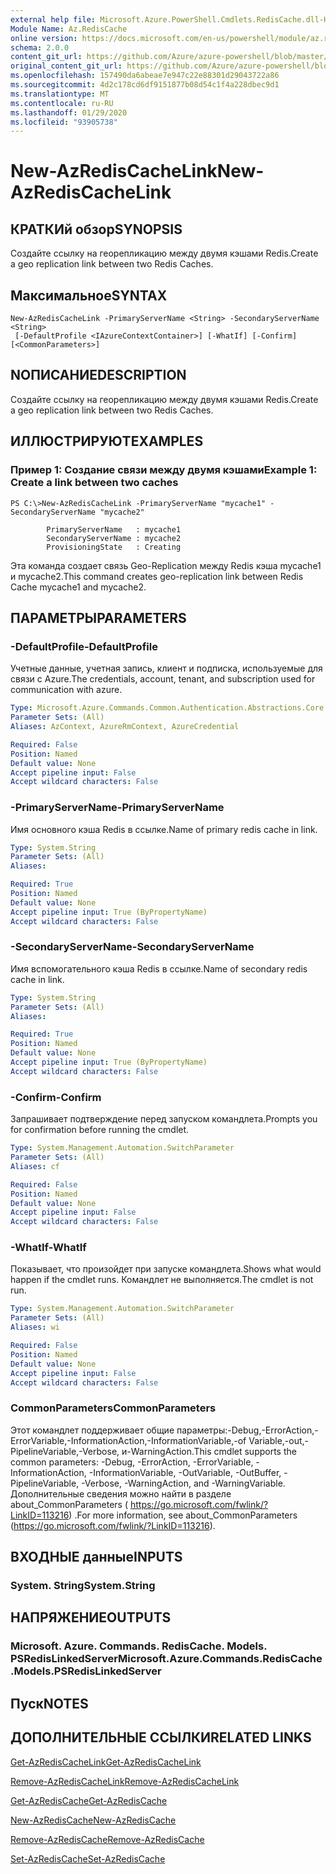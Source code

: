 ```yaml
---
external help file: Microsoft.Azure.PowerShell.Cmdlets.RedisCache.dll-Help.xml
Module Name: Az.RedisCache
online version: https://docs.microsoft.com/en-us/powershell/module/az.rediscache/new-azrediscachelink
schema: 2.0.0
content_git_url: https://github.com/Azure/azure-powershell/blob/master/src/RedisCache/RedisCache/help/New-AzRedisCacheLink.md
original_content_git_url: https://github.com/Azure/azure-powershell/blob/master/src/RedisCache/RedisCache/help/New-AzRedisCacheLink.md
ms.openlocfilehash: 157490da6abeae7e947c22e88301d29043722a86
ms.sourcegitcommit: 4d2c178cd6df9151877b08d54c1f4a228dbec9d1
ms.translationtype: MT
ms.contentlocale: ru-RU
ms.lasthandoff: 01/29/2020
ms.locfileid: "93905738"
---
```

# <span data-ttu-id="b7373-101">New-AzRedisCacheLink</span><span class="sxs-lookup"><span data-stu-id="b7373-101">New-AzRedisCacheLink</span></span>

## <span data-ttu-id="b7373-102">КРАТКИй обзор</span><span class="sxs-lookup"><span data-stu-id="b7373-102">SYNOPSIS</span></span>
<span data-ttu-id="b7373-103">Создайте ссылку на георепликацию между двумя кэшами Redis.</span><span class="sxs-lookup"><span data-stu-id="b7373-103">Create a geo replication link between two Redis Caches.</span></span>

## <span data-ttu-id="b7373-104">Максимальное</span><span class="sxs-lookup"><span data-stu-id="b7373-104">SYNTAX</span></span>

```
New-AzRedisCacheLink -PrimaryServerName <String> -SecondaryServerName <String>
 [-DefaultProfile <IAzureContextContainer>] [-WhatIf] [-Confirm] [<CommonParameters>]
```

## <span data-ttu-id="b7373-105">NОПИСАНИЕ</span><span class="sxs-lookup"><span data-stu-id="b7373-105">DESCRIPTION</span></span>
<span data-ttu-id="b7373-106">Создайте ссылку на георепликацию между двумя кэшами Redis.</span><span class="sxs-lookup"><span data-stu-id="b7373-106">Create a geo replication link between two Redis Caches.</span></span>

## <span data-ttu-id="b7373-107">ИЛЛЮСТРИРУЮТ</span><span class="sxs-lookup"><span data-stu-id="b7373-107">EXAMPLES</span></span>

### <span data-ttu-id="b7373-108">Пример 1: Создание связи между двумя кэшами</span><span class="sxs-lookup"><span data-stu-id="b7373-108">Example 1: Create a link between two caches</span></span>
```
PS C:\>New-AzRedisCacheLink -PrimaryServerName "mycache1" -SecondaryServerName "mycache2"

        PrimaryServerName   : mycache1
        SecondaryServerName : mycache2
        ProvisioningState   : Creating
```

<span data-ttu-id="b7373-109">Эта команда создает связь Geo-Replication между Redis кэша mycache1 и mycache2.</span><span class="sxs-lookup"><span data-stu-id="b7373-109">This command creates geo-replication link between Redis Cache mycache1 and mycache2.</span></span>

## <span data-ttu-id="b7373-110">ПАРАМЕТРЫ</span><span class="sxs-lookup"><span data-stu-id="b7373-110">PARAMETERS</span></span>

### <span data-ttu-id="b7373-111">-DefaultProfile</span><span class="sxs-lookup"><span data-stu-id="b7373-111">-DefaultProfile</span></span>
<span data-ttu-id="b7373-112">Учетные данные, учетная запись, клиент и подписка, используемые для связи с Azure.</span><span class="sxs-lookup"><span data-stu-id="b7373-112">The credentials, account, tenant, and subscription used for communication with azure.</span></span>

```yaml
Type: Microsoft.Azure.Commands.Common.Authentication.Abstractions.Core.IAzureContextContainer
Parameter Sets: (All)
Aliases: AzContext, AzureRmContext, AzureCredential

Required: False
Position: Named
Default value: None
Accept pipeline input: False
Accept wildcard characters: False
```

### <span data-ttu-id="b7373-113">-PrimaryServerName</span><span class="sxs-lookup"><span data-stu-id="b7373-113">-PrimaryServerName</span></span>
<span data-ttu-id="b7373-114">Имя основного кэша Redis в ссылке.</span><span class="sxs-lookup"><span data-stu-id="b7373-114">Name of primary redis cache in link.</span></span>

```yaml
Type: System.String
Parameter Sets: (All)
Aliases:

Required: True
Position: Named
Default value: None
Accept pipeline input: True (ByPropertyName)
Accept wildcard characters: False
```

### <span data-ttu-id="b7373-115">-SecondaryServerName</span><span class="sxs-lookup"><span data-stu-id="b7373-115">-SecondaryServerName</span></span>
<span data-ttu-id="b7373-116">Имя вспомогательного кэша Redis в ссылке.</span><span class="sxs-lookup"><span data-stu-id="b7373-116">Name of secondary redis cache in link.</span></span>

```yaml
Type: System.String
Parameter Sets: (All)
Aliases:

Required: True
Position: Named
Default value: None
Accept pipeline input: True (ByPropertyName)
Accept wildcard characters: False
```

### <span data-ttu-id="b7373-117">-Confirm</span><span class="sxs-lookup"><span data-stu-id="b7373-117">-Confirm</span></span>
<span data-ttu-id="b7373-118">Запрашивает подтверждение перед запуском командлета.</span><span class="sxs-lookup"><span data-stu-id="b7373-118">Prompts you for confirmation before running the cmdlet.</span></span>

```yaml
Type: System.Management.Automation.SwitchParameter
Parameter Sets: (All)
Aliases: cf

Required: False
Position: Named
Default value: None
Accept pipeline input: False
Accept wildcard characters: False
```

### <span data-ttu-id="b7373-119">-WhatIf</span><span class="sxs-lookup"><span data-stu-id="b7373-119">-WhatIf</span></span>
<span data-ttu-id="b7373-120">Показывает, что произойдет при запуске командлета.</span><span class="sxs-lookup"><span data-stu-id="b7373-120">Shows what would happen if the cmdlet runs.</span></span>
<span data-ttu-id="b7373-121">Командлет не выполняется.</span><span class="sxs-lookup"><span data-stu-id="b7373-121">The cmdlet is not run.</span></span>

```yaml
Type: System.Management.Automation.SwitchParameter
Parameter Sets: (All)
Aliases: wi

Required: False
Position: Named
Default value: None
Accept pipeline input: False
Accept wildcard characters: False
```

### <span data-ttu-id="b7373-122">CommonParameters</span><span class="sxs-lookup"><span data-stu-id="b7373-122">CommonParameters</span></span>
<span data-ttu-id="b7373-123">Этот командлет поддерживает общие параметры:-Debug,-ErrorAction,-ErrorVariable,-InformationAction,-InformationVariable,-of Variable,-out,-PipelineVariable,-Verbose, и-WarningAction.</span><span class="sxs-lookup"><span data-stu-id="b7373-123">This cmdlet supports the common parameters: -Debug, -ErrorAction, -ErrorVariable, -InformationAction, -InformationVariable, -OutVariable, -OutBuffer, -PipelineVariable, -Verbose, -WarningAction, and -WarningVariable.</span></span> <span data-ttu-id="b7373-124">Дополнительные сведения можно найти в разделе about_CommonParameters ( https://go.microsoft.com/fwlink/?LinkID=113216) .</span><span class="sxs-lookup"><span data-stu-id="b7373-124">For more information, see about_CommonParameters (https://go.microsoft.com/fwlink/?LinkID=113216).</span></span>

## <span data-ttu-id="b7373-125">ВХОДНЫЕ данные</span><span class="sxs-lookup"><span data-stu-id="b7373-125">INPUTS</span></span>

### <span data-ttu-id="b7373-126">System. String</span><span class="sxs-lookup"><span data-stu-id="b7373-126">System.String</span></span>

## <span data-ttu-id="b7373-127">НАПРЯЖЕНИЕ</span><span class="sxs-lookup"><span data-stu-id="b7373-127">OUTPUTS</span></span>

### <span data-ttu-id="b7373-128">Microsoft. Azure. Commands. RedisCache. Models. PSRedisLinkedServer</span><span class="sxs-lookup"><span data-stu-id="b7373-128">Microsoft.Azure.Commands.RedisCache.Models.PSRedisLinkedServer</span></span>

## <span data-ttu-id="b7373-129">Пуск</span><span class="sxs-lookup"><span data-stu-id="b7373-129">NOTES</span></span>

## <span data-ttu-id="b7373-130">ДОПОЛНИТЕЛЬНЫЕ ССЫЛКИ</span><span class="sxs-lookup"><span data-stu-id="b7373-130">RELATED LINKS</span></span>

[<span data-ttu-id="b7373-131">Get-AzRedisCacheLink</span><span class="sxs-lookup"><span data-stu-id="b7373-131">Get-AzRedisCacheLink</span></span>](./Get-AzRedisCacheLink.md)

[<span data-ttu-id="b7373-132">Remove-AzRedisCacheLink</span><span class="sxs-lookup"><span data-stu-id="b7373-132">Remove-AzRedisCacheLink</span></span>](./Remove-AzRedisCacheLink.md)

[<span data-ttu-id="b7373-133">Get-AzRedisCache</span><span class="sxs-lookup"><span data-stu-id="b7373-133">Get-AzRedisCache</span></span>](./Get-AzRedisCache.md)

[<span data-ttu-id="b7373-134">New-AzRedisCache</span><span class="sxs-lookup"><span data-stu-id="b7373-134">New-AzRedisCache</span></span>](./New-AzRedisCache.md)

[<span data-ttu-id="b7373-135">Remove-AzRedisCache</span><span class="sxs-lookup"><span data-stu-id="b7373-135">Remove-AzRedisCache</span></span>](./Remove-AzRedisCache.md)

[<span data-ttu-id="b7373-136">Set-AzRedisCache</span><span class="sxs-lookup"><span data-stu-id="b7373-136">Set-AzRedisCache</span></span>](./Set-AzRedisCache.md)